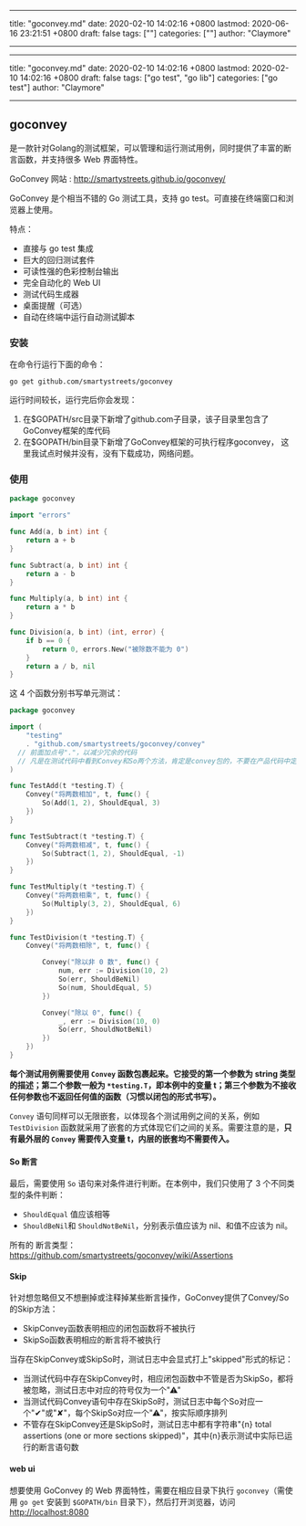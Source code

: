 
---
title: "goconvey.md"
date: 2020-02-10 14:02:16 +0800
lastmod: 2020-06-16 23:21:51 +0800
draft: false
tags: [""]
categories: [""]
author: "Claymore"

---
---
title: "goconvey.md"
date: 2020-02-10 14:02:16 +0800
lastmod: 2020-02-10 14:02:16 +0800
draft: false
tags: ["go test", "go lib"]
categories: ["go test"]
author: "Claymore"

---
## goconvey

是一款针对Golang的测试框架，可以管理和运行测试用例，同时提供了丰富的断言函数，并支持很多 Web 界面特性。

GoConvey 网站 : http://smartystreets.github.io/goconvey/

GoConvey 是个相当不错的 Go 测试工具，支持 go test。可直接在终端窗口和浏览器上使用。

特点：

- 直接与 go test 集成
- 巨大的回归测试套件
- 可读性强的色彩控制台输出
- 完全自动化的 Web UI
- 测试代码生成器
- 桌面提醒（可选）
- 自动在终端中运行自动测试脚本



### 安装

在命令行运行下面的命令：

```
go get github.com/smartystreets/goconvey
```

运行时间较长，运行完后你会发现：

1. 在$GOPATH/src目录下新增了github.com子目录，该子目录里包含了GoConvey框架的库代码
2. 在$GOPATH/bin目录下新增了GoConvey框架的可执行程序goconvey， 这里我试点时候并没有，没有下载成功，网络问题。



### 使用

``` go
package goconvey

import "errors"

func Add(a, b int) int {
    return a + b
}

func Subtract(a, b int) int {
    return a - b
}

func Multiply(a, b int) int {
    return a * b
}

func Division(a, b int) (int, error) {
    if b == 0 {
        return 0, errors.New("被除数不能为 0")
    }
    return a / b, nil
}
```

这 4 个函数分别书写单元测试：

``` go
package goconvey

import (
    "testing"
    . "github.com/smartystreets/goconvey/convey" 
  // 前面加点号"."，以减少冗余的代码 
  // 凡是在测试代码中看到Convey和So两个方法，肯定是convey包的，不要在产品代码中定义相同的函数名
)

func TestAdd(t *testing.T) {
    Convey("将两数相加", t, func() {
        So(Add(1, 2), ShouldEqual, 3)
    })
}

func TestSubtract(t *testing.T) {
    Convey("将两数相减", t, func() {
        So(Subtract(1, 2), ShouldEqual, -1)
    })
}

func TestMultiply(t *testing.T) {
    Convey("将两数相乘", t, func() {
        So(Multiply(3, 2), ShouldEqual, 6)
    })
}

func TestDivision(t *testing.T) {
    Convey("将两数相除", t, func() {

        Convey("除以非 0 数", func() {
            num, err := Division(10, 2)
            So(err, ShouldBeNil)
            So(num, ShouldEqual, 5)
        })

        Convey("除以 0", func() {
            _, err := Division(10, 0)
            So(err, ShouldNotBeNil)
        })
    })
}
```

**每个测试用例需要使用 `Convey` 函数包裹起来。它接受的第一个参数为 string 类型的描述；第二个参数一般为 `*testing.T`，即本例中的变量 t；第三个参数为不接收任何参数也不返回任何值的函数（习惯以闭包的形式书写）。**

`Convey` 语句同样可以无限嵌套，以体现各个测试用例之间的关系，例如 `TestDivision` 函数就采用了嵌套的方式体现它们之间的关系。需要注意的是，**只有最外层的 `Convey` 需要传入变量 t，内层的嵌套均不需要传入。**



#### So 断言

最后，需要使用 `So` 语句来对条件进行判断。在本例中，我们只使用了 3 个不同类型的条件判断：

* `ShouldEqual` 值应该相等
* `ShouldBeNil`和 `ShouldNotBeNil`，分别表示值应该为 nil、和值不应该为 nil。

所有的 断言类型： https://github.com/smartystreets/goconvey/wiki/Assertions



#### Skip

针对想忽略但又不想删掉或注释掉某些断言操作，GoConvey提供了Convey/So的Skip方法：

- SkipConvey函数表明相应的闭包函数将不被执行
- SkipSo函数表明相应的断言将不被执行

当存在SkipConvey或SkipSo时，测试日志中会显式打上"skipped"形式的标记：

- 当测试代码中存在SkipConvey时，相应闭包函数中不管是否为SkipSo，都将被忽略，测试日志中对应的符号仅为一个"⚠"
- 当测试代码Convey语句中存在SkipSo时，测试日志中每个So对应一个"✔"或"✘"，每个SkipSo对应一个"⚠"，按实际顺序排列
- 不管存在SkipConvey还是SkipSo时，测试日志中都有字符串"{n} total assertions (one or more sections skipped)"，其中{n}表示测试中实际已运行的断言语句数



#### web ui

想要使用 GoConvey 的 Web 界面特性，需要在相应目录下执行 `goconvey`（需使用 `go get` 安装到 `$GOPATH/bin` 目录下），然后打开浏览器，访问 [http://localhost:8080](http://localhost:8080/)